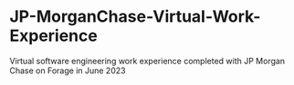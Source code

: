 # JP-MorganChase-Virtual-Work-Experience
Virtual software engineering work experience completed with JP Morgan Chase on Forage in June 2023
